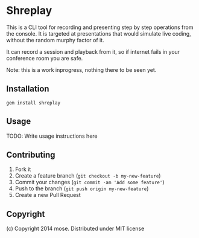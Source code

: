 Shreplay
==================

This is a CLI tool for recording and presenting step by step operations from the console. It is targeted at presentations that would simulate live coding, without the random murphy factor of it.

It can record a session and playback from it, so if internet fails in your conference room you are safe.

Note: this is a work inprogress, nothing there to be seen yet.

## Installation

    gem install shreplay

## Usage

TODO: Write usage instructions here

## Contributing

1. Fork it
2. Create a feature branch (`git checkout -b my-new-feature`)
3. Commit your changes (`git commit -am 'Add some feature'`)
4. Push to the branch (`git push origin my-new-feature`)
5. Create a new Pull Request

## Copyright

(c) Copyright 2014 mose. Distributed under MIT license
